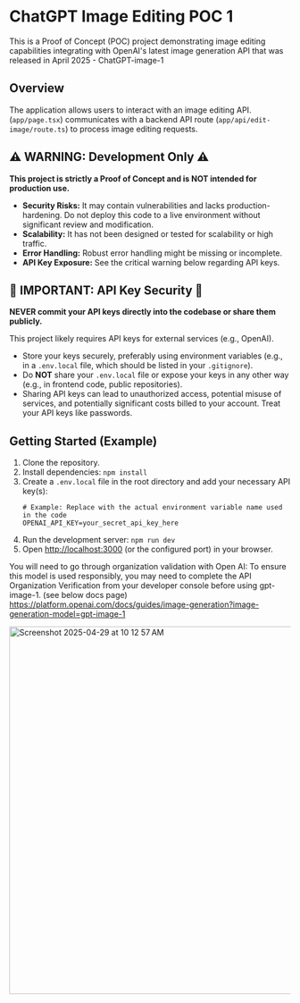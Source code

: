 # ChatGPT Image Editing POC 1

This is a Proof of Concept (POC) project demonstrating image editing capabilities integrating with OpenAI's latest image generation API that was released in April 2025 - ChatGPT-image-1

## Overview

The application allows users to interact with an image editing API. (`app/page.tsx`) communicates with a backend API route (`app/api/edit-image/route.ts`) to process image editing requests.

## ⚠️ WARNING: Development Only ⚠️

**This project is strictly a Proof of Concept and is NOT intended for production use.**

*   **Security Risks:** It may contain vulnerabilities and lacks production-hardening. Do not deploy this code to a live environment without significant review and modification.
*   **Scalability:** It has not been designed or tested for scalability or high traffic.
*   **Error Handling:** Robust error handling might be missing or incomplete.
*   **API Key Exposure:** See the critical warning below regarding API keys.

## 🚨 IMPORTANT: API Key Security 🚨

**NEVER commit your API keys directly into the codebase or share them publicly.**

This project likely requires API keys for external services (e.g., OpenAI).
*   Store your keys securely, preferably using environment variables (e.g., in a `.env.local` file, which should be listed in your `.gitignore`).
*   Do **NOT** share your `.env.local` file or expose your keys in any other way (e.g., in frontend code, public repositories).
*   Sharing API keys can lead to unauthorized access, potential misuse of services, and potentially significant costs billed to your account. Treat your API keys like passwords.

## Getting Started (Example)

1.  Clone the repository.
2.  Install dependencies: `npm install`
3.  Create a `.env.local` file in the root directory and add your necessary API key(s):
    ```
    # Example: Replace with the actual environment variable name used in the code
    OPENAI_API_KEY=your_secret_api_key_here
    ```
4.  Run the development server: `npm run dev`
5.  Open [http://localhost:3000](http://localhost:3000) (or the configured port) in your browser.

You will need to go through organization validation with Open AI:
To ensure this model is used responsibly, you may need to complete the API Organization Verification from your developer console before using gpt-image-1. (see below docs page)
https://platform.openai.com/docs/guides/image-generation?image-generation-model=gpt-image-1

<img width="658" alt="Screenshot 2025-04-29 at 10 12 57 AM" src="https://github.com/user-attachments/assets/099d85f3-a6f5-4cfb-8dff-d2cd77bea40c" />
